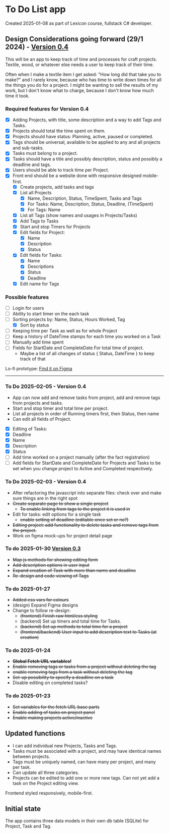 # To Do List app
Created 2025-01-08 as part of Lexicon course, fullstack C# developer.

## Design Considerations going forward (29/1 2024) - [Version 0.4](https://github.com/Lia-De/ToDoList/tree/ToDo_v4)
This will be an app to keep track of time and processes for craft projects. Textile, wood, or whatever else needs a user to keep track of their time.

Often when I make a textile item I get asked: "How long did that take you to make?" and I rarely know, because who has time to write down times for all
the things you do for a project. I might be wanting to sell the results of my work, but I don't know what to charge, because I don't know how much time
it took.

### Required features for Version 0.4
- [x] Adding Projects, with title, some description and a way to add Tags and Tasks.
- [x] Projects should total the time spent on them.
- [x] Projects should have status: Planning, active, paused or completed.
- [X] Tags should be universal, available to be applied to any and all projects and sub-tasks.
- [X] Tasks must belong to a project.
- [x] Tasks should have a title and possibly description, status and possibly a deadline and tags.
- [x] Users should be able to track time per Project.
- [x] Front end should be a website done with responsive designed mobile-first.
   - [x] Create projects, add tasks and tags
   - [x] List all Projects
     - [X] Name, Description, Status, TimeSpent, Tasks and Tags
     - [X] For Tasks: Name, Description, Status, Deadline, (TimeSpent)
     - [X] For Tags: Name
   - [X] List all Tags (show names and usages in Projects/Tasks)
   - [X] Add Tags to Tasks
   - [x] Start and stop Timers for Projects
   - [x] Edit fields for Project:
      - [x] Name
      - [x] Description
      - [x] Status
   - [x] Edit fields for Tasks:
      - [x] Name
      - [x] Descriptions
      - [x] Status
      - [x] Deadline
   - [x] Edit name for Tags

### Possible features
- [ ] Login for users
- [ ] Ability to start timer on the each task
- [ ] Sorting projects by: Name, Status, Hours Worked, Tag
    - [x] Sort by status
- [ ] Keeping time per Task as well as for whole Project
- [ ] Keep a history of DateTime stamps for each time you worked on a Task
- [ ] Manually add time spent
- [ ] Fields for StartDate and CompleteDate For total time of project.
   - Maybe a list of all changes of status { Status, DateTime } to keep track of that

Lo-fi prototype: [Find it on Figma](https://www.figma.com/proto/CZhjlhFft9ezpkyJNBcyUX/Crafting-To-Do?node-id=17-78&t=J5iyQDHvTie9OMjz-1&scaling=min-zoom&content-scaling=fixed&page-id=0%3A1&starting-point-node-id=17%3A77)

--------------------------------------------------
### To Do 2025-02-05 - Version 0.4
* App can now add and remove tasks from project, add and remove tags from projects and tasks.
* Start and stop timer and total time per project.
* List all projects in order of Running timers first, then Status, then name
* Can edit all fields of Project.
- [x]  Editing of Tasks:
  - [x] Deadline
  - [x] Name
  - [x] Description
  - [x] Status
- [ ] Add time worked on a project manually (after the fact registration)
- [ ] Add fields for StartDate and CompleteDate for Projects and Tasks to be set when you change project to Active and Completed respectively.

### To Do 2025-02-03 - Version 0.4
* After refactoring the javascript into separate files: check over and make sure things are in the right spot
* ~~Create separate page to show a single project~~
  * ~~To enable linking from tags to the project it is used in~~
* Edit for tasks: edit options for a single task
   * ~~enable setting of deadline (editable once set or no?)~~
* ~~Editing project: add functionality to delete tasks and remove tags from the project.~~
* Work on figma mock-ups for project detail page

### To do 2025-01-30 [Version 0.3](https://github.com/Lia-De/ToDoList/tree/ToDo_v3)
* ~~Map js methods for showing editing form~~
* ~~Add description options in user input~~
* ~~Expand creation of Task with more than name and deadline~~
* ~~Re-design and code viewing of Tags~~

### To do 2025-01-27
* ~~Added css vars for colours~~ 
* (design) Expand Figma designs
* Change to follow re-design:
  * ~~(frontend) Finish raw html/css styling~~
  * (backend) Set up timers and total time for Tasks.
  * ~~(backend) Set up methods to total time for a project~~
  * ~~(frontend/backend) User input to add description text to Tasks (at creation)~~

### To do 2025-01-24
* ~~**Global Fetch URL variables!**~~
* ~~Enable removing tags or tasks from a project without deleting the tag~~
* ~~enable removing tags from a task without deleting the tag~~
* ~~Set-up possibility to specify a deadline on a task~~
* Disable editing on completed tasks?

### To do 2025-01-23
* ~~Set variables for the fetch URL base parts~~
* ~~Enable adding of tasks on project panel~~
* ~~Enable making projects active/inactive~~

## Updated functions
* I can add individual new Projects, Tasks and Tags. 
* Tasks must be associated with a project, and may have identical names between projects.
* Tags must be uniquely named, can have many per project, and many per task.
* Can update all three categories.
* Projects can be edited to add one or more new tags. Can not yet add a task on the Project editing view.

Frontend styled responsively, mobile-first.

## Initial state
The app contains three data models in their own db table (SQLite) for Project, Task and Tag. 
